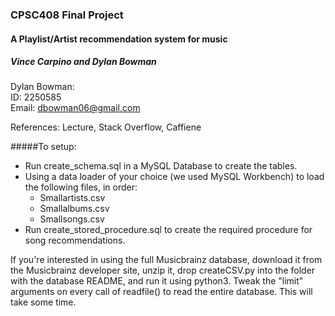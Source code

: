 ### CPSC408 Final Project
#### A Playlist/Artist recommendation system for music
##### Vince Carpino and Dylan Bowman

Dylan Bowman:\
ID: 2250585 \
Email: dbowman06@gmail.com


References: Lecture, Stack Overflow, Caffiene


#####To setup:
- Run create_schema.sql in a MySQL Database to create the tables.
- Using a data loader of your choice (we used MySQL Workbench) to load the following files, in order:
  - Smallartists.csv
  - Smallalbums.csv
  - Smallsongs.csv
- Run create_stored_procedure.sql to create the required procedure for song recommendations.


If you're interested in using the full Musicbrainz database, download it from the Musicbrainz developer site, unzip it, drop createCSV.py into the folder with the database README, and run it using python3. Tweak the "limit" arguments on every call of readfile() to read the entire database. This will take some time.